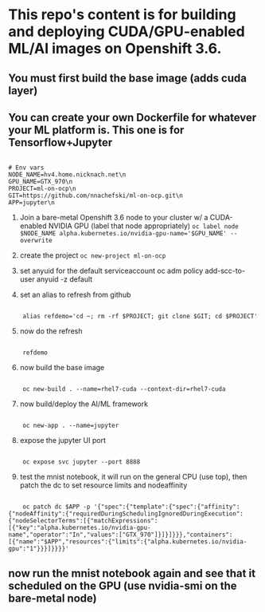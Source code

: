 # This repo's content is for building and deploying CUDA/GPU-enabled ML/AI images on Openshift 3.6.
## You must first build the base image (adds cuda layer)
## You can create your own Dockerfile for whatever your ML platform is.  This one is for Tensorflow+Jupyter

<code>
# Env vars
NODE_NAME=hv4.home.nicknach.net\n
GPU_NAME=GTX_970\n
PROJECT=ml-on-ocp\n
GIT=https://github.com/nnachefski/ml-on-ocp.git\n
APP=jupyter\n
</code>

1.  Join a bare-metal Openshift 3.6 node to your cluster w/ a CUDA-enabled NVIDIA GPU (label that node appropriately)
	`oc label node $NODE_NAME alpha.kubernetes.io/nvidia-gpu-name='$GPU_NAME' --overwrite`

2.  create the project
	`oc new-project ml-on-ocp`

3.  set anyuid for the default serviceaccount
	oc adm policy add-scc-to-user anyuid -z default

4.  set an alias to refresh from github
<code>
	alias refdemo='cd ~; rm -rf $PROJECT; git clone $GIT; cd $PROJECT'
</code>

5.  now do the refresh
<code>
	refdemo
</code>

6.  now build the base image
<code>
	oc new-build . --name=rhel7-cuda --context-dir=rhel7-cuda
</code>

7.  now build/deploy the AI/ML framework
<code>
	oc new-app . --name=jupyter
</code>

8.  expose the jupyter UI port
<code>
	oc expose svc jupyter --port 8888
</code>

9.  test the mnist notebook, it will run on the general CPU (use top), then patch the dc to set resource limits and nodeaffinity 
<code>
	oc patch dc $APP -p '{"spec":{"template":{"spec":{"affinity":{"nodeAffinity":{"requiredDuringSchedulingIgnoredDuringExecution":{"nodeSelectorTerms":[{"matchExpressions":[{"key":"alpha.kubernetes.io/nvidia-gpu-name","operator":"In","values":["GTX_970"]}]}]}}},"containers":[{"name":"$APP","resources":{"limits":{"alpha.kubernetes.io/nvidia-gpu":"1"}}}]}}}}'
</code>

## now run the mnist notebook again and see that it scheduled on the GPU (use nvidia-smi on the bare-metal node)


